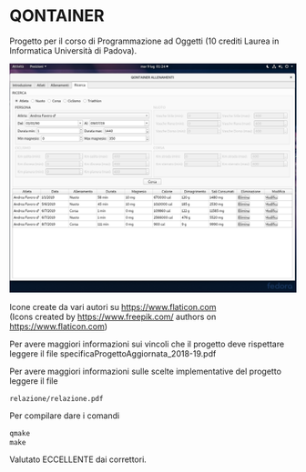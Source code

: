 # QONTAINER

Progetto per il corso di Programmazione ad Oggetti (10 crediti Laurea in Informatica Università di Padova).

![Alternate image text](relazione/ricerca.png)

Icone create da vari autori su https://www.flaticon.com \
(Icons created by https://www.freepik.com/ authors on https://www.flaticon.com)

Per avere maggiori informazioni sui vincoli che il progetto deve rispettare leggere il file specificaProgettoAggiornata_2018-19.pdf

Per avere maggiori informazioni sulle scelte implementative del progetto leggere il file
```console
relazione/relazione.pdf
```
Per compilare dare i comandi

```console
qmake
make
```

Valutato ECCELLENTE dai correttori.
